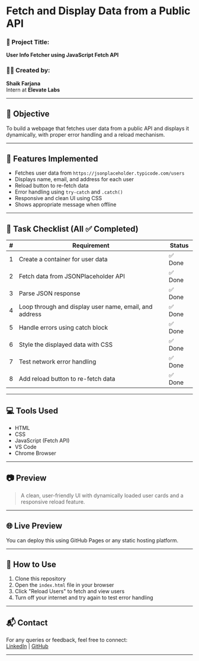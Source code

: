 # Fetch and Display Data from a Public API

### 🔧 Project Title:
**User Info Fetcher using JavaScript Fetch API**

### 👩‍💻 Created by:
**Shaik Farjana**  
Intern at **Elevate Labs**

---

## 📌 Objective
To build a webpage that fetches user data from a public API and displays it dynamically, with proper error handling and a reload mechanism.

---

## 🚀 Features Implemented
- Fetches user data from `https://jsonplaceholder.typicode.com/users`
- Displays name, email, and address for each user
- Reload button to re-fetch data
- Error handling using `try-catch` and `.catch()`
- Responsive and clean UI using CSS
- Shows appropriate message when offline

---

## 🧪 Task Checklist (All ✅ Completed)

| # | Requirement | Status |
|--|-------------|--------|
| 1 | Create a container for user data | ✅ Done |
| 2 | Fetch data from JSONPlaceholder API | ✅ Done |
| 3 | Parse JSON response | ✅ Done |
| 4 | Loop through and display user name, email, and address | ✅ Done |
| 5 | Handle errors using catch block | ✅ Done |
| 6 | Style the displayed data with CSS | ✅ Done |
| 7 | Test network error handling | ✅ Done |
| 8 | Add reload button to re-fetch data | ✅ Done |

---

## 💻 Tools Used
- HTML
- CSS
- JavaScript (Fetch API)
- VS Code
- Chrome Browser

---

## 📷 Preview

> A clean, user-friendly UI with dynamically loaded user cards and a responsive reload feature.

---

## 🌐 Live Preview
You can deploy this using GitHub Pages or any static hosting platform.

---

## 📁 How to Use

1. Clone this repository  
2. Open the `index.html` file in your browser  
3. Click "Reload Users" to fetch and view users  
4. Turn off your internet and try again to test error handling

---

## 📬 Contact
For any queries or feedback, feel free to connect:  
[LinkedIn](https://www.linkedin.com/in/shaik-farjana-7469442b5) | [GitHub](https://github.com/Farjana-2)

---


